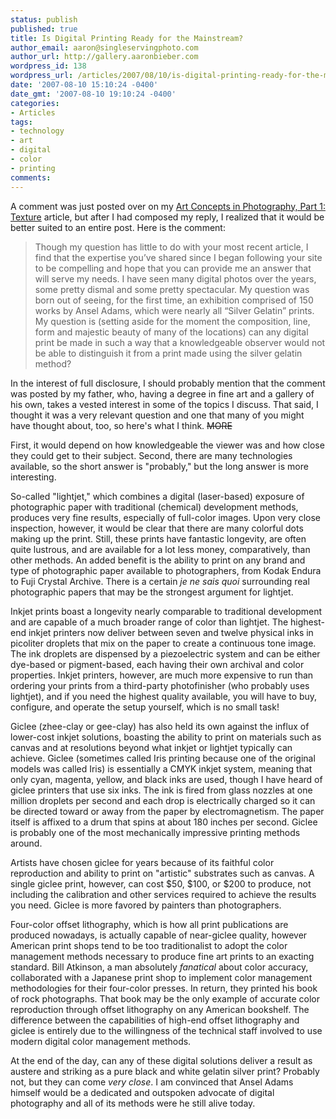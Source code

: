 ```yaml
---
status: publish
published: true
title: Is Digital Printing Ready for the Mainstream?
author_email: aaron@singleservingphoto.com
author_url: http://gallery.aaronbieber.com
wordpress_id: 138
wordpress_url: /articles/2007/08/10/is-digital-printing-ready-for-the-mainstream/
date: '2007-08-10 15:10:24 -0400'
date_gmt: '2007-08-10 19:10:24 -0400'
categories:
- Articles
tags:
- technology
- art
- digital
- color
- printing
comments:
---
```

A comment was just posted over on my
[Art Concepts in Photography, Part 1: Texture](/articles/2007/08/02/art-concepts-in-photography-part-1-texture/) article,
but after I had composed my reply, I realized that it would be better suited to
an entire post. Here is the comment:

> Though my question has little to do with your most recent article, I find
> that the expertise you’ve shared since I began following your site to be
> compelling and hope that you can provide me an answer that will serve my
> needs. I have seen many digital photos over the years, some pretty dismal and
> some pretty spectacular. My question was born out of seeing, for the first time,
> an exhibition comprised of 150 works by Ansel Adams, which were nearly all
> “Silver Gelatin” prints. My question is (setting aside for the moment the
> composition, line, form and majestic beauty of many of the locations) can any
> digital print be made in such a way that a knowledgeable observer would not be
> able to distinguish it from a print made using the silver gelatin method?

In the interest of full disclosure, I should probably mention that the comment
was posted by my father, who, having a degree in fine art and a gallery of his
own, takes a vested interest in some of the topics I discuss. That said, I
thought it was a very relevant question and one that many of you might have
thought about, too, so here's what I think. ~~MORE~~

First, it would depend on how knowledgeable the viewer was and how close they
could get to their subject. Second, there are many technologies available, so
the short answer is "probably," but the long answer is more interesting.

So-called "lightjet," which combines a digital (laser-based) exposure of
photographic paper with traditional (chemical) development methods, produces
very fine results, especially of full-color images. Upon very close inspection,
however, it would be clear that there are many colorful dots making up the
print. Still, these prints have fantastic longevity, are often quite lustrous,
and are available for a lot less money, comparatively, than other methods. An
added benefit is the ability to print on any brand and type of photographic
paper available to photographers, from Kodak Endura to Fuji Crystal
Archive. There is a certain _je ne sais quoi_ surrounding real photographic
papers that may be the strongest argument for lightjet.

Inkjet prints boast a longevity nearly comparable to traditional development and
are capable of a much broader range of color than lightjet. The highest-end
inkjet printers now deliver between seven and twelve physical inks in picoliter
droplets that mix on the paper to create a continuous tone image. The ink
droplets are dispensed by a piezoelectric system and can be either dye-based or
pigment-based, each having their own archival and color properties. Inkjet
printers, however, are much more expensive to run than ordering your prints from
a third-party photofinisher (who probably uses lightjet), and if you need the
highest quality available, you will have to buy, configure, and operate the
setup yourself, which is no small task!

Giclee (zhee-clay or gee-clay) has also held its own against the influx of
lower-cost inkjet solutions, boasting the ability to print on materials such as
canvas and at resolutions beyond what inkjet or lightjet typically can
achieve. Giclee (sometimes called Iris printing because one of the original
models was called Iris) is essentially a CMYK inkjet system, meaning that only
cyan, magenta, yellow, and black inks are used, though I have heard of giclee
printers that use six inks.  The ink is fired from glass nozzles at one million
droplets per second and each drop is electrically charged so it can be directed
toward or away from the paper by electromagnetism. The paper itself is affixed
to a drum that spins at about 180 inches per second. Giclee is probably one of
the most mechanically impressive printing methods around.

Artists have chosen giclee for years because of its faithful color reproduction
and ability to print on "artistic" substrates such as canvas. A single giclee
print, however, can cost \$50, \$100, or \$200 to produce, not including the
calibration and other services required to achieve the results you need. Giclee
is more favored by painters than photographers.

Four-color offset lithography, which is how all print publications are produced
nowadays, is actually capable of near-giclee quality, however American print
shops tend to be too traditionalist to adopt the color management methods
necessary to produce fine art prints to an exacting standard. Bill Atkinson, a
man absolutely _fanatical_ about color accuracy, collaborated with a Japanese
print shop to implement color management methodologies for their four-color
presses. In return, they printed his book of rock photographs. That book may be
the only example of accurate color reproduction through offset lithography on
any American bookshelf. The difference between the capabilities of high-end
offset lithography and giclee is entirely due to the willingness of the
technical staff involved to use modern digital color management methods.

At the end of the day, can any of these digital solutions deliver a result as
austere and striking as a pure black and white gelatin silver print? Probably
not, but they can come _very close_. I am convinced that Ansel Adams himself
would be a dedicated and outspoken advocate of digital photography and all of
its methods were he still alive today.
